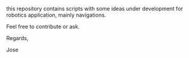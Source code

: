 this repository contains scripts with some ideas under development for robotics application, mainly navigations. 

Feel free to contribute or ask. 


Regards, 

Jose
